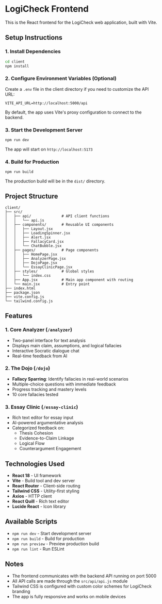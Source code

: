 # LogiCheck Frontend

This is the React frontend for the LogiCheck web application, built with Vite.

## Setup Instructions

### 1. Install Dependencies

```bash
cd client
npm install
```

### 2. Configure Environment Variables (Optional)

Create a `.env` file in the client directory if you need to customize the API URL:

```
VITE_API_URL=http://localhost:5000/api
```

By default, the app uses Vite's proxy configuration to connect to the backend.

### 3. Start the Development Server

```bash
npm run dev
```

The app will start on `http://localhost:5173`

### 4. Build for Production

```bash
npm run build
```

The production build will be in the `dist/` directory.

## Project Structure

```
client/
├── src/
│   ├── api/              # API client functions
│   │   └── api.js
│   ├── components/       # Reusable UI components
│   │   ├── Layout.jsx
│   │   ├── LoadingSpinner.jsx
│   │   ├── Alert.jsx
│   │   ├── FallacyCard.jsx
│   │   └── ChatBubble.jsx
│   ├── pages/            # Page components
│   │   ├── HomePage.jsx
│   │   ├── AnalyzerPage.jsx
│   │   ├── DojoPage.jsx
│   │   └── EssayClinicPage.jsx
│   ├── styles/           # Global styles
│   │   └── index.css
│   ├── App.jsx           # Main app component with routing
│   └── main.jsx          # Entry point
├── index.html
├── package.json
├── vite.config.js
└── tailwind.config.js
```

## Features

### 1. Core Analyzer (`/analyzer`)
- Two-panel interface for text analysis
- Displays main claim, assumptions, and logical fallacies
- Interactive Socratic dialogue chat
- Real-time feedback from AI

### 2. The Dojo (`/dojo`)
- **Fallacy Sparring**: Identify fallacies in real-world scenarios
- Multiple-choice questions with immediate feedback
- Progress tracking and mastery levels
- 10 core fallacies tested

### 3. Essay Clinic (`/essay-clinic`)
- Rich text editor for essay input
- AI-powered argumentative analysis
- Categorized feedback on:
  - Thesis Cohesion
  - Evidence-to-Claim Linkage
  - Logical Flow
  - Counterargument Engagement

## Technologies Used

- **React 18** - UI framework
- **Vite** - Build tool and dev server
- **React Router** - Client-side routing
- **Tailwind CSS** - Utility-first styling
- **Axios** - HTTP client
- **React Quill** - Rich text editor
- **Lucide React** - Icon library

## Available Scripts

- `npm run dev` - Start development server
- `npm run build` - Build for production
- `npm run preview` - Preview production build
- `npm run lint` - Run ESLint

## Notes

- The frontend communicates with the backend API running on port 5000
- All API calls are made through the `src/api/api.js` module
- Tailwind CSS is configured with custom color schemes for LogiCheck branding
- The app is fully responsive and works on mobile devices
